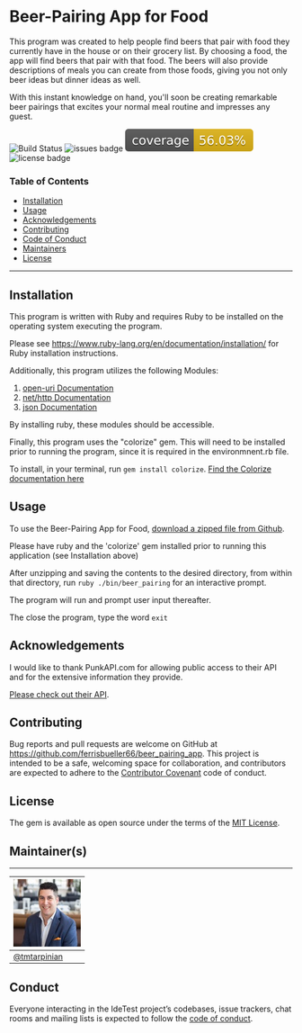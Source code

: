 # Beer-Pairing App for Food

This program was created to help people find beers that pair with food they currently have in the house or on their grocery list.
By choosing a food, the app will find beers that pair with that food. The beers will also provide descriptions of meals you can create from those foods, giving you not only beer ideas but dinner ideas as well.

With this instant knowledge on hand, you'll soon be creating remarkable beer pairings that excites your normal meal routine and impresses any guest.

![Build Status](https://github.com/tmtarpinian/beer_pairing_app/workflows/Master/badge.svg)
![issues badge](https://img.shields.io/github/issues/tmtarpinian/beer_pairing_app)
[![Coverage](badge.svg)](https://github.com/tmtarpinian/beer_pairing_app)
![license badge](https://img.shields.io/github/license/tmtarpinian/beer_pairing_app)


### Table of Contents


- [Installation](#Installation)
- [Usage](#Usage)
- [Acknowledgements](#Acknowledgements)
- [Contributing](#Contributing)
- [Code of Conduct](#Conduct)
- [Maintainers](#Maintainer(s))
- [License](#license)

---

## Installation

This program is written with Ruby and requires Ruby to be installed on the operating system executing the program.

Please see https://www.ruby-lang.org/en/documentation/installation/ for Ruby installation instructions.

Additionally, this program utilizes the following Modules:

1. [open-uri Documentation](https://ruby-doc.org/stdlib-2.6.3/libdoc/open-uri/rdoc/OpenURI.html)
2. [net/http Documentation](https://ruby-doc.org/stdlib-2.7.1/libdoc/net/http/rdoc/Net/HTTP.html)
3. [json Documentation](https://ruby-doc.org/stdlib-2.6.3/libdoc/json/rdoc/JSON.html)

By installing ruby, these modules should be accessible.

Finally, this program uses the "colorize" gem.
This will need to be installed prior to running the program, since it is required in the environmnent.rb file.

To install, in your terminal, run `gem install colorize`.
[Find the Colorize documentation here](https://github.com/fazibear/colorize)

## Usage


To use the Beer-Pairing App for Food, [download a zipped file from Github](https://github.com/tmtarpinian/beer_pairing_app).

Please have ruby and the 'colorize' gem installed prior to running this application (see Installation above)

After unzipping and saving the contents to the desired directory, from within that directory, run `ruby ./bin/beer_pairing` for an interactive prompt.

The program will run and prompt user input thereafter.

The close the program, type the word `exit`

## Acknowledgements

I would like to thank PunkAPI.com for allowing public access to their API and for the extensive information they provide.

[Please check out their API](https://punkapi.com/).


## Contributing

Bug reports and pull requests are welcome on GitHub at https://github.com/ferrisbueller66/beer_pairing_app. This project is intended to be a safe, welcoming space for collaboration, and contributors are expected to adhere to the [Contributor Covenant](http://contributor-covenant.org) code of conduct.

## License

The gem is available as open source under the terms of the [MIT License](https://opensource.org/licenses/MIT).

## Maintainer(s)
---

| ![tmtarpinian](./assets/tmtarpinian.jpg)     |
| :------------- | 
|[@tmtarpinian](https://github.com/tmtarpinian) |

## Conduct

Everyone interacting in the IdeTest project’s codebases, issue trackers, chat rooms and mailing lists is expected to follow the [code of conduct](https://github.com/ferrisbueller66/beer_pairing_app/blob/master/CODE_OF_CONDUCT.md).
